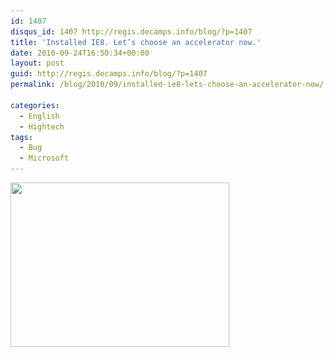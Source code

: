 ```yaml
---
id: 1407
disqus_id: 1407 http://regis.decamps.info/blog/?p=1407
title: 'Installed IE8. Let’s choose an accelerator now.'
date: 2010-09-24T16:50:34+00:00
layout: post
guid: http://regis.decamps.info/blog/?p=1407
permalink: /blog/2010/09/installed-ie8-lets-choose-an-accelerator-now/

categories:
  - English
  - Hightech
tags:
  - Bug
  - Microsoft
---
```

[<img src="/blog/wp-content/uploads/2010/09/screenshot-microsoft-ie8-accelerators-350x263.png" alt="" title="screenshot-microsoft-ie8-accelerators" width="350" height="263" class="alignnone size-medium wp-image-1408" srcset="/blog/wp-content/uploads/2010/09/screenshot-microsoft-ie8-accelerators-350x263.png 350w, /blog/wp-content/uploads/2010/09/screenshot-microsoft-ie8-accelerators-1024x772.png 1024w, /blog/wp-content/uploads/2010/09/screenshot-microsoft-ie8-accelerators.png 1062w" sizes="(max-width: 350px) 100vw, 350px" />](/blog/wp-content/uploads/2010/09/screenshot-microsoft-ie8-accelerators.png)

